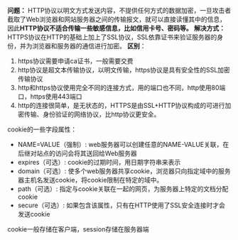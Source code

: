 **问题：**
HTTP协议以明文方式发送内容，不提供任何方式的数据加密，一旦攻击者截取了Web浏览器和网站服务器之间的传输报文，就可以直接读懂其中的信息，因此**HTTP协议不适合传输一些敏感信息，比如信用卡号、密码等。**
**解决方式：**
HTTPS协议在HTTP的基础上加上了SSL协议，SSL依靠证书来验证服务器的身份，并为浏览器和服务器的通信进行加密。
**区别**：
1. https协议需要申请ca证书，一般需要交费
2. http协议是超文本传输协议，以明文传输，https协议是具有安全性的SSL加密传输协议
3. http和https协议使用完全不同的连接方式，用的端口也不同，http使用80端口，https使用443端口
4. http的连接很简单，是无状态的，HTTPS是由SSL+HTTP协议构成的可进行加密传输、身份验证的网络协议，比http协议更安全。


cookie的一些字段属性：
- NAME=VALUE（强制）: web服务器可以创建任意的NAME-VALUE关联，在后继对站点的访问会将其送回给Web服务器
- expires（可选）: cookie的过期时间，用日期字符串来表示
- domain（可选）: 使多个web服务器共享cookie，浏览器只向指定域中的服务器主机名发送cookie，将cookie限制在特定的域中。
- path（可选）: 指定与cookie关联在一起的网页，为服务器上特定的文档分配cookie
- secure（可选）: 如果包含该属性，只有在HTTP使用了SSL安全连接时才会发送cookie

cookie一般存储在客户端，session存储在服务器端
